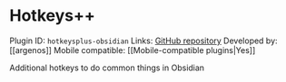 # Hotkeys++

Plugin ID: `hotkeysplus-obsidian`
Links: [GitHub repository](https://github.com/argenos/hotkeysplus-obsidian)
Developed by: [[argenos]]
Mobile compatible: [[Mobile-compatible plugins|Yes]]

Additional hotkeys to do common things in Obsidian
